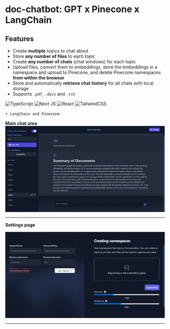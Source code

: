 # doc-chatbot: GPT x Pinecone x LangChain

## Features

- Create **multiple** topics to chat about
- Store **any number of files** to each topic
- Create **any number of chats** (chat windows) for each topic
- Upload files, convert them to embeddings, store the embeddings in a namespace and upload to Pinecone, and delete Pinecone namespaces **from within the browser**
- Store and automatically **retrieve chat history** for all chats with local storage
- Supports `.pdf`, `.docx` and `.txt`

![TypeScript](https://img.shields.io/badge/typescript-%23007ACC.svg?style=for-the-badge&logo=typescript&logoColor=white)
![Next JS](https://img.shields.io/badge/Next-black?style=for-the-badge&logo=next.js&logoColor=white)
![React](https://img.shields.io/badge/react-%2320232a.svg?style=for-the-badge&logo=react&logoColor=%2361DAFB)
![TailwindCSS](https://img.shields.io/badge/tailwindcss-%2338B2AC.svg?style=for-the-badge&logo=tailwind-css&logoColor=white)

`+ LangChain and Pinecone`

**Main chat area**
![Main chat area](public/images/main.png)

---

**Settings page**

![Settings page](public/images/settings.png)

---